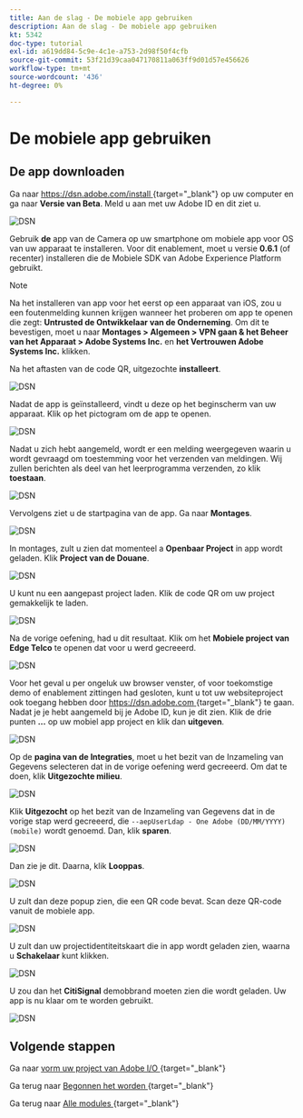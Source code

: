 ```yaml
---
title: Aan de slag - De mobiele app gebruiken
description: Aan de slag - De mobiele app gebruiken
kt: 5342
doc-type: tutorial
exl-id: a619dd84-5c9e-4c1e-a753-2d98f50f4cfb
source-git-commit: 53f21d39caa047170811a063ff9d01d57e456626
workflow-type: tm+mt
source-wordcount: '436'
ht-degree: 0%

---
```


# De mobiele app gebruiken

## De app downloaden

Ga naar [ https://dsn.adobe.com/install ](https://dsn.adobe.com/install){target="_blank"} op uw computer en ga naar **Versie van Beta**. Meld u aan met uw Adobe ID en dit ziet u.

![ DSN ](./images/mobileapp.png)

Gebruik **de** app van de Camera op uw smartphone om mobiele app voor OS van uw apparaat te installeren. Voor dit enablement, moet u versie **0.6.1** (of recenter) installeren die de Mobiele SDK van Adobe Experience Platform gebruikt.

>[!NOTE]
>
>Na het installeren van app voor het eerst op een apparaat van iOS, zou u een foutenmelding kunnen krijgen wanneer het proberen om app te openen die zegt: **Untrusted de Ontwikkelaar van de Onderneming**. Om dit te bevestigen, moet u naar **Montages > Algemeen > VPN gaan &amp; het Beheer van het Apparaat > Adobe Systems Inc.** en **het Vertrouwen Adobe Systems Inc.** klikken.

Na het aftasten van de code QR, uitgezochte **installeert**.

![ DSN ](./images/mobileappn0.png)

Nadat de app is geïnstalleerd, vindt u deze op het beginscherm van uw apparaat. Klik op het pictogram om de app te openen.

![ DSN ](./images/mobileappn1.png)

Nadat u zich hebt aangemeld, wordt er een melding weergegeven waarin u wordt gevraagd om toestemming voor het verzenden van meldingen. Wij zullen berichten als deel van het leerprogramma verzenden, zo klik **toestaan**.

![ DSN ](./images/mobileappn2.png)

Vervolgens ziet u de startpagina van de app. Ga naar **Montages**.

![ DSN ](./images/mobileappn3.png)

In montages, zult u zien dat momenteel a **Openbaar Project** in app wordt geladen. Klik **Project van de Douane**.

![ DSN ](./images/mobileappn4.png)

U kunt nu een aangepast project laden. Klik de code QR om uw project gemakkelijk te laden.

![ DSN ](./images/mobileappn5.png)

Na de vorige oefening, had u dit resultaat. Klik om het **Mobiele project van Edge Telco** te openen dat voor u werd gecreeerd.

![ DSN ](./images/dsn5b.png)

Voor het geval u per ongeluk uw browser venster, of voor toekomstige demo of enablement zittingen had gesloten, kunt u tot uw websiteproject ook toegang hebben door [ https://dsn.adobe.com ](https://dsn.adobe.com){target="_blank"} te gaan. Nadat je je hebt aangemeld bij je Adobe ID, kun je dit zien. Klik de drie punten **...** op uw mobiel app project en klik dan **uitgeven**.

![ DSN ](./images/web8a.png)

Op de **pagina van de Integraties**, moet u het bezit van de Inzameling van Gegevens selecteren dat in de vorige oefening werd gecreeerd. Om dat te doen, klik **Uitgezochte milieu**.

![ DSN ](./images/web8aa.png)

Klik **Uitgezocht** op het bezit van de Inzameling van Gegevens dat in de vorige stap werd gecreeerd, die `--aepUserLdap - One Adobe (DD/MM/YYYY) (mobile)` wordt genoemd. Dan, klik **sparen**.

![ DSN ](./images/web8b.png)

Dan zie je dit. Daarna, klik **Looppas**.

![ DSN ](./images/web8bb.png)

U zult dan deze popup zien, die een QR code bevat. Scan deze QR-code vanuit de mobiele app.

![ DSN ](./images/web8c.png)

U zult dan uw projectidentiteitskaart die in app wordt geladen zien, waarna u **Schakelaar** kunt klikken.

![ DSN ](./images/mobileappn7.png)

U zou dan het **CitiSignal** demobbrand moeten zien die wordt geladen. Uw app is nu klaar om te worden gebruikt.

![ DSN ](./images/mobileappn8.png)

## Volgende stappen

Ga naar [ vorm uw project van Adobe I/O ](./ex6.md){target="_blank"}

Ga terug naar [ Begonnen het worden ](./getting-started.md){target="_blank"}

Ga terug naar [ Alle modules ](./../../../overview.md){target="_blank"}